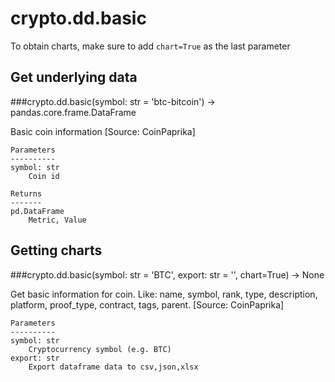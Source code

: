 # crypto.dd.basic

To obtain charts, make sure to add `chart=True` as the last parameter

## Get underlying data 
###crypto.dd.basic(symbol: str = 'btc-bitcoin') -> pandas.core.frame.DataFrame

Basic coin information [Source: CoinPaprika]

    Parameters
    ----------
    symbol: str
        Coin id

    Returns
    -------
    pd.DataFrame
        Metric, Value

## Getting charts 
###crypto.dd.basic(symbol: str = 'BTC', export: str = '', chart=True) -> None

Get basic information for coin. Like:
        name, symbol, rank, type, description, platform, proof_type, contract, tags, parent.
        [Source: CoinPaprika]

    Parameters
    ----------
    symbol: str
        Cryptocurrency symbol (e.g. BTC)
    export: str
        Export dataframe data to csv,json,xlsx
